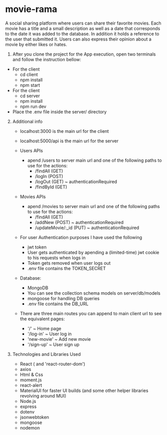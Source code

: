 # movie-rama
A social sharing platform where users can share their favorite movies. Each movie has a title and a small description as well as a date that corresponds to the date it was added to the database. In addition it holds a reference to the user that submitted it. Users can also express their opinion about a movie by either likes or hates.

1. After you clone the project for the App execution, open two terminals and follow the instruction bellow:
  - For the client
    - cd client
    - npm install
    - npm start
  - For the client
    - cd server
    - npm install
    - npm run dev
  - Place the .env file inside the server/ directory
  
2. Additional info
    - localhost:3000 is the main url for the client
    - localhost:5000/api is the main url for the server
    - Users APIs
      - apend /users to server main url and one of the following paths to use for the actions:
        - /findAll (GET)
        - /logIn (POST)
        - /logOut (GET) ~ authenticationRequired
        - /findById (GET)
    - Movies APIs
      - apend /movies to server main url and one of the following paths to use for the actions:
        - /findAll (GET)
        - /addNew (POST) ~ authenticationRequired
        - /updateMovie/:_id (PUT) ~ authenticationRequired
    - For user Authentication purposes I have used the following
      - jwt token
      - User gets authenticated by apending a (limited-time) jwt cookie to his requests when logs in
      - Token gets removed when user logs out
      - .env file contains the TOKEN_SECRET
    - Database:
      - MongoDB
      - You can see the collection schema models on server/db/models
      - mongoose for handling DB queries
      - .env file contains the DB_URL
    
    - There are three main routes you can append to main client url to see the equivalent pages:
      - '/' ~ Home page 
      - '/log-in' ~ User log in
      - 'new-movie' ~ Add new movie
      - '/sign-up' ~ User sign up
      
3. Technologies and Libraries Used
    - React ( and 'react-router-dom')
    - axios
    - Html & Css
    - moment.js
    - react-alert
    - MaterialUI for faster UI builds (and some other helper libraries revolving around MUI)
    - Node.js
    - express
    - dotenv
    - jsonwebtoken
    - mongoose
    - nodemon

